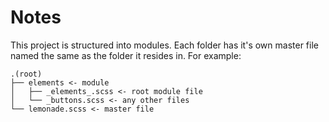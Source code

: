 # Notes

This project is structured into modules. Each folder has it's own master file named the same as the folder it resides in. For example:

```
.(root)
├── elements <- module
│   ├── _elements_.scss <- root module file
│   └── _buttons.scss <- any other files
└── lemonade.scss <- master file
```
